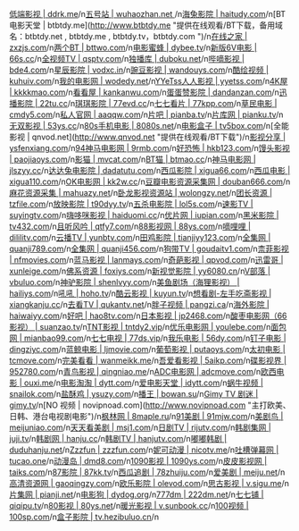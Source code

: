 [低端影视 | ddrk.me](http://ddrk.me "体验不错，推荐")/n[五号站  | wuhaozhan.net ](http://www.wuhaozhan.net "提供在线观看/BT下载，备用域名：rs05.com , dysfz.vip , xsjdy.net")/n[海兔影院 | haitudy.com](http://www.haitudy.com "地址发布页：http://www.haituenter.com，备用域名：haitudy.com")/n[BT电影天堂 | btbtdy.me](http://www.btbtdy.me "提供在线观看/BT下载，备用域名：btbtdy.net , btbtdy.me , btbtdy.tv，btbtdy.com ")/n[在线之家  | zxzjs.com](https://www.zxzjs.com "")/n[两个BT | bttwo.com](http://www.bttwo.com "提供在线观看/BT下载")/n[电影蜜蜂 | dybee.tv](https://www.dybee.tv "提供在线观看/BT下载")/n[新版6V电影 | 66s.cc](https://www.66s.cc "新版：66s.cc，旧版6V电影（不支持在线播放）：hao6v.com，66e.cc")/n[全视频TV | qsptv.com](http://www.qsptv.com "")/n[独播库 | duboku.net](https://www.duboku.net "")/n[哔嘀影视 | bde4.com](https://www.bde4.com "提供在线观看/BT下载/磁力资源在线播放/APP，备用域名：bdys.me, bd1s.com")/n[星辰影院 | vodxc.in](https://www.vodxc.in "")/n[豌豆影视 | wandouys.com](https://www.wandouys.com "首页内容未更新，需要进二级菜单")/n[酷绘视频 | kuhuiv.com](http://www.kuhuiv.com "")/n[我的电影网 | wodedy.net](http://www.wodedy.net "")/n[YYeTss人人影视 | yyetss.com](http://www.yyetss.com "提供在线观看/BT下载")/n[4K屋 | kkkkmao.com](http://www.kkkkmao.com "")/n[看看屋 | kankanwu.com](https://www.kankanwu.com "提供在线观看/BT下载")/n[蛋蛋赞影院 | dandanzan.com](https://www.dandanzan.com "")/n[迅播影院  | 22tu.cc](http://www.22tu.cc "备用域名：2tu.cc，迅播高清：82tu.cc")/n[琪琪影院 | 77evd.cc](https://www.77evd.cc "")/n[七七看片 | 77kpp.com](https://www.77kpp.com "备用域名：77kp.com")/n[草民电影 | cmdy5.com](https://www.cmdy5.com "")/n[私人官网 | aaqqw.com](http://www.aaqqw.com "")/n[片吧 | pianba.tv](http://pianba.tv "提供在线观看/BT下载，备用域名：pbpb.tv")/n[片库网 | pianku.tv](https://www.pianku.tv "提供在线观看/BT下载")/n[无双影视 | 53ys.cc](https://53ys.cc "")/n[80s手机电影 | 8080s.net](http://www.8080s.net "提供在线观看/BT下载，备用域名：k5.cc，80s.la，80s.cm")/n[电影盒子 | tv5box.com](http://www.tv5box.com "发布页：www.dyhz1.com")/n[全能影视 | qnvod.net](http://www.qnvod.net "提供在线观看/BT下载")/n[影视分享 | ysfenxiang.com](http://www.ysfenxiang.com "提供在线观看/BT下载")/n[94神马电影网 | 9rmb.com](http://www.9rmb.com "备用域名：94sm.com")/n[好恐怖 | hkb123.com](http://www.hkb123.com "提供在线观看/BT下载，备用域名：haokongbu.com")/n[馒头影视 | paojiaoys.com](http://www.paojiaoys.com "")/n[影猫 | mvcat.com](http://www.mvcat.com "备用域名：maohaha.com，与mvcat为同一运营方")/n[BT猫 | btmao.cc](https://www.btmao.cc "提供在线观看/BT下载")/n[神马电影网 | jlszyy.cc](https://www.jlszyy.cc "达达兔电影网dadatu.com 为同一运营方")/n[达达兔电影院 | dadatutu.com](https://www.dadatutu.com "备用域名：dadatutu.co，jlszyy.cc")/n[西瓜影院 | xigua66.com](http://www.xigua66.com "")/n[西瓜电影 | xigua110.com](https://www.xigua110.com "")/n[OK电影网 | kk2w.cc](http://www.kk2w.cc "OK资源网okzyw.com 的电影demo站，更新频繁。备用域名：2w.cm , kk2w.net")/n[豆瓣电影资源采集网 | douban666.com](http://www.douban666.com "资源采集站，更新频繁，提供在线观看。备用域名：doubanzy.com，dbzyz.com")/n[麻花资源采集 | mahuazy.net](http://www.mahuazy.net "资源采集站，更新频繁，提供在线观看")/n[卧龙影视资源站 | wolongzy.net](https://wolongzy.net "资源采集站，更新频繁")/n[团长资源 | tzfile.com](https://tzfile.com "提供在线观看/BT下载")/n[放映影院 | t90dyy.tv](https://www.t90dyy.tv "")/n[五杀电影院 | lol5s.com](https://www.lol5s.com "")/n[速影TV | suyingtv.com](https://suyingtv.com "")/n[嗨哆咪影视 | haiduomi.cc](https://www.haiduomi.cc "")/n[优片网 | iupian.com](http://www.iupian.com "提供在线观看/BT下载")/n[黑米影院 | tv432.com](https://www.tv432.com "")/n[且听风吟 | qtfy7.com](http://www.qtfy7.com "提供在线观看/BT下载")/n[88影视网 | 88ys.com](https://www.88ys.com "")/n[嘀哩哩 | dililitv.com](http://www.dililitv.com "提供在线观看/BT下载")/n[云播TV | yunbtv.com](https://www.yunbtv.com "")/n[田鸡影院 | tianjiyy123.com](http://www.tianjiyy123.com "")/n[全集网 | quanji789.com](https://www.quanji789.com "提供在线观看/BT下载")/n[全集网 | quanji456.com](http://quanji456.com "提供在线观看/BT下载，备用域名：quanji.la")/n[狗带TV | goudaitv1.com](http://www.goudaitv1.com "备用域名：goudaivv.com，goudaitv.cc，vultr1.com")/n[柰菲影视 | nfmovies.com](https://www.nfmovies.com "必须禁用广告拦截器")/n[蓝马影视 | lanmays.com](https://www.lanmays.com "")/n[奇葩影视 | qpvod.com](https://www.qpvod.com "")/n[迅雷哥 | xunleige.com](https://www.xunleige.com "提供在线观看/BT下载")/n[佛系资源 | foxiys.com](http://www.foxiys.com "提供在线观看/BT下载，备用域名：37576.com")/n[新视觉影院 | yy6080.cn](http://www.yy6080.cn "")/n[V部落 | vbuluo.com](http://www.vbuluo99.com "备用域名：vbuluo99.com")/n[神驴影院 | shenlvyy.com](http://www.shenlvyy.com "")/n[美鱼剧场（海狸影视） | hailiys.com](http://www.hailiys.com "")/n[吼吼 | hoho.tv](http://hoho.tv "")/n[酷云影视 | kuyun.tv](https://kuyun.tv "")/n[想看剧-左手吃斋影视 | xiangkanju.cc](https://www.xiangkanju.cc "")/n[去看TV | qukantv.net](http://www.qukantv.net "")/n[胖子视频 | pangzi.ca](http://www.pangzi.ca "备用域名：pangzivod.com，pangzitv.com")/n[海外影院 | haiwaiyy.com](https://www.haiwaiyy.com "")/n[好吧 | hao8tv.com](http://hao8tv.com "备用域名：haokan.eu ")/n[日本影视 | jp2468.com](http://www.jp2468.com "")/n[酸枣电影网（66影视） | suanzao.tv](https://www.suanzao.tv "官方APP为：快看app")/n[TNT影视 | tntdy2.vip](http://www.tntdy2.vip "备用域名：tntdy3.vip")/n[优乐电影网 | youlebe.com](http://www.youlebe.com "提供在线观看/BT下载")/n[面包网 | mianbao99.com](https://www.mianbao99.com "提供在线观看/BT下载")/n[七七电视 | 77ds.vip](https://www.77ds.vip "")/n[我乐电影 | 56dy.com](http://www.56dy.com "")/n[钉子电影 | dingziyc.com](http://www.dingziyc.com "")/n[蓝鲸电影 | ljmovie.com](https://www.ljmovie.com "提供在线观看/BT下载")/n[葡萄影视 | putaoys.com](http://www.putaoys.com "")/n[太初电影 | tcmove.com](https://www.tcmove.com "")/n[完美看看 | wanmeikk.me](https://www.wanmeikk.me "")/n[吾爱看影视 | 5aikp.com](http://www.5aikp.com "")/n[碟影视界 | 952780.com](http://www.952780.com "")/n[青鸟影视 | qingniao.me](https://www.qingniao.me "")/n[ADC电影网 | adcmove.com](https://www.adcmove.com "")/n[欧西电影 | ouxi.me](https://www.ouxi.me "")/n[电影淘淘 | dytt.com](http://www.dytt.com "提供在线观看/BT下载")/n[爱电影天堂 | idytt.com](https://www.idytt.com "")/n[蜗牛视频 | snailok.com](https://www.snailok.com "")/n[盐酥鸡 | ysuzy.com](https://www.ysuzy.com "")/n[播王 | bowan.su](https://bowan.su "")/n[Gimy TV 剧迷 | gimy.tv](https://gimy.tv "大陆版：https://cn.gimy.tv")/n[NO 视频 | novipnoad.com](http://www.novipnoad.com "主打欧美、日韩、港台电视剧电影")/n[枫林网 | 8maple.ru](http://8maple.ru "")/n[91美剧 | 91mjw.com](https://91mjw.com "")/n[美剧鸟 | meijuniao.com](http://www.meijuniao.com "")/n[天天看美剧 | msj1.com](http://www.msj1.com "")/n[日剧TV | rijutv.com](https://www.rijutv.com "日剧在线观看")/n[韩剧集网 | juji.tv](https://www.juji.tv "")/n[韩剧网 | hanju.cc](http://www.hanju.cc "")/n[韩剧TV | hanjutv.com](https://www.hanjutv.com "")/n[嘟嘟韩剧 | duduhanju.net](http://www.duduhanju.net "")/n[Zzzfun | zzzfun.com](http://www.zzzfun.com "动漫在线")/n[妮可动漫 | nicotv.me](http://www.nicotv.me "")/n[吐槽弹幕网 | tucao.one](http://www.tucao.one "日剧在线观看")/n[动漫岛 | dmd8.com](http://www.dmd8.com "")/n[1090影视 | 1090ys.com](https://1090ys.com "")/n[皮皮影视网 | taiks.com](https://www.taiks.com "备用域名：ppys168.com")/n[87影院 | 87kk.tv](https://www.87kk.tv "")/n[西瓜追剧 | 78zhuiju.com](https://www.78zhuiju.com "")/n[爱美剧 | meiju.net](https://www.meiju.net "")/n[高清资源网 | gaoqingzy.com](http://www.gaoqingzy.com "资源采集站，更新频繁")/n[欧乐影院 | olevod.com](https://www.olevod.com "需要安装Flash")/n[思古影视 | v.sigu.me](http://v.sigu.me "")/n[片集网 | pianji.net](https://pianji.net "")/n[电影狗 | dydog.org](https://www.dydog.org "")/n[777dm | 222dm.net](http://222dm.net "号称支持1百万部动漫影视在线播放")/n[七七铺 | qiqipu.tv](http://www.qiqipu.tv "备用域名：qiqipu.com")/n[80影视 | 80ys.net](http://www.80ys.net "")/n[暖光影视 | v.sunbook.cc](http://v.sunbook.cc "备用域名：firephoenixdefend.com，823841.com ，v.778qs.com")/n[100视频 | 100sp.com](https://www.100sp.com "备用域名：100sp.cc")/n[盒子影院 | tv.hezibuluo.cn](http://tv.hezibuluo.cn "镜像站：tv.ooopn.com")/n

